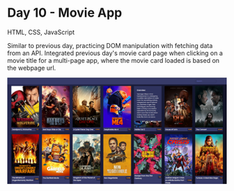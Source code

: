 # Day 10 - Movie App

HTML, CSS, JavaScript

Similar to previous day, practicing DOM manipulation with fetching data from an API. Integrated previous day's movie card page when clicking on a movie title for a multi-page app, where the movie card loaded is based on the webpage url.

![](readme_preview.png)